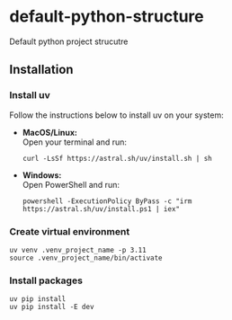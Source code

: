 # default-python-structure
Default python project strucutre


## Installation

### Install uv

Follow the instructions below to install uv on your system:

- **MacOS/Linux:**  
    Open your terminal and run:
    ```
    curl -LsSf https://astral.sh/uv/install.sh | sh
    ```

- **Windows:**  
    Open PowerShell and run:
    ```
    powershell -ExecutionPolicy ByPass -c "irm https://astral.sh/uv/install.ps1 | iex"
    ```

### Create virtual environment

```
uv venv .venv_project_name -p 3.11
source .venv_project_name/bin/activate
```

### Install packages

```
uv pip install
uv pip install -E dev
```

